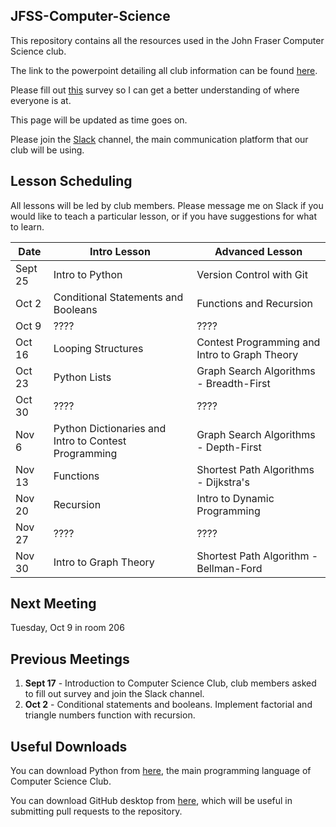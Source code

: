 JFSS-Computer-Science
---
This repository contains all the resources used in the John Fraser Computer Science club. 

The link to the powerpoint detailing all club information can be found [here](https://goo.gl/uJyiEY).

Please fill out [this](https://drive.google.com/open?id=1ZNMRf6A26U0Sfcl_VRzdBuAz0KSdBCMS4lb1doAzk2k) survey so I can get a better understanding of where everyone is at.

This page will be updated as time goes on.

Please join the [Slack](https://join.slack.com/t/jfss-compsci/shared_invite/enQtNDM3MzY1Mzk1ODExLWYzM2ZjYzA3N2ViYzM5ZmMyZWYxZTMzMDZmMGI2YTllMDY2NDA4ZGY5NmI2MjM3OGY1YWI5ZmY3MmEzOThmODI) channel, the main communication platform that our club will be using.

Lesson Scheduling
---
All lessons will be led by club members. Please message me on Slack if you would like to teach a particular lesson, or if you have suggestions for what to learn.

| Date    | Intro Lesson                                         | Advanced Lesson                               |
|---------|------------------------------------------------------|-----------------------------------------------|
| Sept 25 | Intro to Python                                      | Version Control with Git                      |
| Oct 2   | Conditional Statements and Booleans                  | Functions and Recursion                       |
| Oct 9   | ????                                                 | ????                                          |
| Oct 16  | Looping Structures                                   | Contest Programming and Intro to Graph Theory |
| Oct 23  | Python Lists                                         | Graph Search Algorithms - Breadth-First       |
| Oct 30  | ????                                                 | ????                                          |
| Nov 6   | Python Dictionaries and Intro to Contest Programming | Graph Search Algorithms - Depth-First         |
| Nov 13  | Functions                                            | Shortest Path Algorithms - Dijkstra's         |
| Nov 20  | Recursion                                            | Intro to Dynamic Programming                  |
| Nov 27  | ????                                                 | ????                                          |
| Nov 30  | Intro to Graph Theory                                | Shortest Path Algorithm - Bellman-Ford        |

Next Meeting
---
Tuesday, Oct 9 in room 206

Previous Meetings
---
1. **Sept 17** - Introduction to Computer Science Club, club members asked to fill out survey and join the Slack channel.
2. **Oct 2** - Conditional statements and booleans. Implement factorial and triangle numbers function with recursion.

Useful Downloads
---
You can download Python from [here](https://www.python.org/downloads/), the main programming language of Computer Science Club.

You can download GitHub desktop from [here](https://desktop.github.com/), which will be useful in submitting pull requests to the repository.


